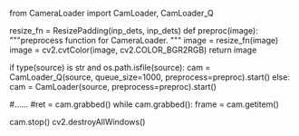 from CameraLoader import CamLoader, CamLoader_Q

resize_fn = ResizePadding(inp_dets, inp_dets)
def preproc(image):
    """preprocess function for CameraLoader.
    """
    image = resize_fn(image)
    image = cv2.cvtColor(image, cv2.COLOR_BGR2RGB)
    return image


if type(source) is str and os.path.isfile(source):
    cam = CamLoader_Q(source, queue_size=1000, preprocess=preproc).start()
else:
    cam = CamLoader(source, preprocess=preproc).start()

#......
#ret = cam.grabbed()
while cam.grabbed():
 frame = cam.getitem()

cam.stop()
cv2.destroyAllWindows()
